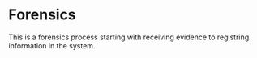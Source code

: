 # Forensics

This is a forensics process starting with receiving evidence to registring information in the system.

